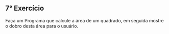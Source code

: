 ## 7° Exercício 

Faça um Programa que calcule a área de um quadrado, em seguida mostre o dobro desta área para o usuário.